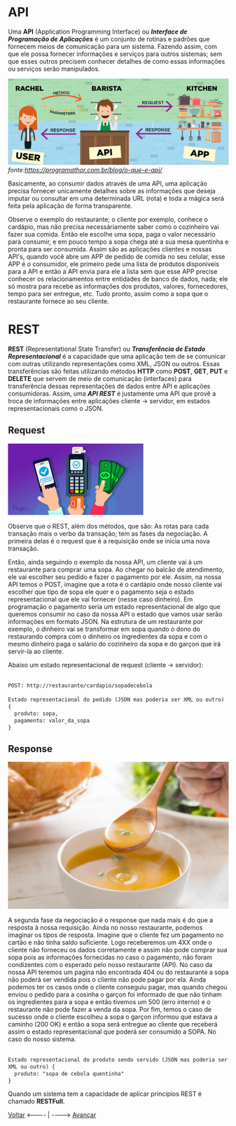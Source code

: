# API

Uma **API** (Application Programming Interface) ou _**Interface de Programação de Aplicações**_ é um conjunto de rotinas e padrões que fornecem meios de comunicação para um sistema. Fazendo assim, com que ele possa fornecer informações e serviços para outros sistemas; sem que esses outros precisem conhecer detalhes de como essas informações ou serviços serão manipulados.

![imgAPI](./../img/API.jpg)
*fonte:<https://programathor.com.br/blog/o-que-e-api/>*

Basicamente, ao consumir dados através de uma API, uma aplicação precisa fornecer unicamente detalhes sobre as informações que deseja imputar ou consultar em uma determinada URL (rota) e toda a mágica será feita pela aplicação de forma transparente.

Observe o exemplo do restaurante; o cliente por exemplo, conhece o cardápio, mas não precisa necessáriamente saber como o cozinheiro vai fazer sua comida. Então ele escolhe uma sopa, paga o valor necessário para consumir, e em pouco tempo a sopa chega até a sua mesa quentinha e pronta para ser consumida.
Assim são as aplicações clientes e nossas API's, quando você abre um APP de pedido de comida no seu celular, esse APP é o consumidor, ele primeiro pede uma lista de produtos disponiveis para a API e então a API envia para ele a lista sem que esse APP precise conhecer os relacionamentos entre entidades de banco de dados, nada; ele só mostra para recebe as informações dos produtos, valores, fornecedores, tempo para ser entregue, etc. Tudo pronto, assim como a sopa que o restaurante fornece ao seu cliente.

# REST

**REST** (Representational State Transfer) ou _**Transferência de Estado Representacional**_ é a capacidade que uma aplicação tem de se comunicar com outras utilizando representações como XML, JSON ou outros. Essas transferências são feitas utilizando métodos **HTTP** como **POST**, **GET**, **PUT** e **DELETE** que servem de meio de comunicação (interfaces) para transferência dessas representações de dados entre API e aplicações consumidoras. Assim, uma _**API REST**_ é justamente uma API que provê a troca de informações entre aplicações cliente -> servidor, em estados representacionais como o JSON.

## Request

![imgREQ](./../img/RESTReq.jpeg)

Observe que o REST, além dos métodos, que são: As rotas para cada transação mais o verbo da transação; tem as fases da negociação. A primeira delas é o request que é a requisição onde se inicia uma nova transação.

Então, ainda seguindo o exemplo da nossa API, um cliente vai à um restaurante para comprar uma sopa. Ao chegar no balcão de atendimento, ele vai escolher seu pedido e fazer o pagamento por ele. Assim, na nossa API temos o POST, imagine que a rota é o cardápio onde nosso cliente vai escolher que tipo de sopa ele quer e o pagamento seja o estado representacional que ele vai fornecer (nesse caso dinheiro). Em programação o pagamento seria um estado representacional de algo que queremos consumir no caso da nossa API o estado que vamos usar serão informações em formato JSON. Na estrutura de um restaurante por exemplo, o dinheiro vai se transformar em sopa quando o dono do restaurando compra com o dinheiro os ingredientes da sopa e com o mesmo dinheiro paga o salário do cozinheiro da sopa e do garçon que irá servir-la ao cliente.

Abaixo um estado representacional de request (cliente -> servidor):

```

POST: http://restaurante/cardapio/sopadecebola

Estado representacional do pedido (JSON mas poderia ser XML ou outro) {
  produto: sopa,
  pagamento: valor_da_sopa
}

```


## Response

![imgRES](./../img/RESTRes.jpg)

A segunda fase da negociação é o response que nada mais é do que a resposta à nossa requisição. Ainda no nosso restaurante, podemos imaginar os tipos de resposta. Imagine que o cliente fez um pagamento no cartão e não tinha saldo suficiente. Logo receberemos um 4XX onde o cliente não forneceu os dados corretamente e assim não pode comprar sua sopa pois as informações fornecidas no caso o pagamento, não foram condizentes com o esperado pelo nosso restaurante (API). No caso da nossa API teremos um pagina não encontrada 404 ou do restaurante a sopa não poderá ser vendida pois o cliente não pode pagar por ela.
Ainda podemos ter os casos onde o cliente conseguiu pagar, mas quando chegou enviou o pedido para a cosinha o garçon foi informado de que não tinham os ingredientes para a sopa e então tivemos um 500 (erro interno) e o restaurante não pode fazer a venda da sopa.
Por fim, temos o caso de sucesso onde o cliente escolheu a sopa o garçon informou que estava a caminho (200 OK) e então a sopa será entregue ao cliente que receberá assim o estado representacional que poderá ser consumido a SOPA.
No caso do nosso sistema.

```

Estado representacional do produto sendo servido (JSON mas poderia ser XML ou outro) {
  produto: "sopa de cebola quentinha"
}
```

Quando um sistema tem a capacidade de aplicar princípios REST é chamado **RESTFull**.

[Voltar](./sumario.md) <---- | ----> [Avançar](./02NodeJS.md)
